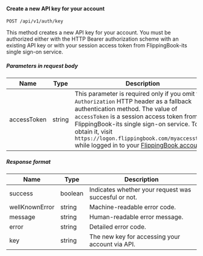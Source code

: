 #### Create a new API key for your account
`POST /api/v1/auth/key`

This method creates a new API key for your account. You must be authorized either with the HTTP Bearer authorization scheme with an existing
API key or with your session access token from FlippingBook-its single sign-on service.
##### Parameters in request body
|Name|Type|Description|
|-|-|-|
|accessToken|string|This parameter is required only if you omit the `Authorization` HTTP header as a fallback authentication method. The value of  `accessToken` is a session access token from FlippingBook-its single sign-on service. To obtain it, visit  `https://logon.flippingbook.com/myaccesstoken` while logged in to your [FlippingBook account](https://flippingbook.com/account).|
##### Response format
|Name|Type|Description|
|-|-|-|
|success|boolean|Indicates whether your request was succesful or not.|
|wellKnownError|string|Machine-readable error code.|
|message|string|Human-readable error message.|
|error|string|Detailed error code.|
|key|string|The new key for accessing your account via API.|
